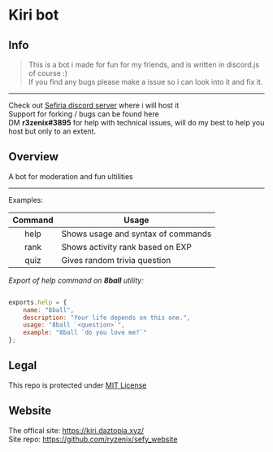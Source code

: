 
# Kiri bot

## Info
>This is a bot i made for fun for my friends, and is written in discord.js of course :)  
>If you find any bugs please make a issue so i can look into it and fix it.  

***

Check out [Sefiria discord server](https://discord.gg/D6rWrvS "Sefiria community") where i will host it  
Support for forking / bugs can be found here  
DM **r3zenix#3895** for help with technical issues, will do my best to help you host but only to an extent.

## Overview
A bot for moderation and fun ultilities  

***
  
Examples:  

|**Command**| **Usage**                            |
|:---------:|--------------------------------------|
|help       |Shows usage and syntax of commands    |
|rank       |Shows activity rank based on EXP      |
|quiz       |Gives random trivia question          |  
  
*Export of help command on **8ball** utility:*  
  
```js

exports.help = {
	name: "8ball",
	description: "Your life depends on this one.",
	usage: "8ball `<question>`",
	example: "8ball `do you love me?`"
};

```

## Legal
This repo is protected under [MIT License](https://github.com/ryzenix/sefybotdiscord/blob/master/LICENSE)  

## Website
The offical site: https://kiri.daztopia.xyz/  
Site repo: https://github.com/ryzenix/sefy_website  

